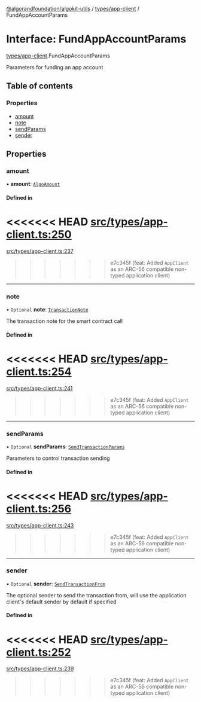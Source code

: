 [@algorandfoundation/algokit-utils](../README.md) / [types/app-client](../modules/types_app_client.md) / FundAppAccountParams

# Interface: FundAppAccountParams

[types/app-client](../modules/types_app_client.md).FundAppAccountParams

Parameters for funding an app account

## Table of contents

### Properties

- [amount](types_app_client.FundAppAccountParams.md#amount)
- [note](types_app_client.FundAppAccountParams.md#note)
- [sendParams](types_app_client.FundAppAccountParams.md#sendparams)
- [sender](types_app_client.FundAppAccountParams.md#sender)

## Properties

### amount

• **amount**: [`AlgoAmount`](../classes/types_amount.AlgoAmount.md)

#### Defined in

<<<<<<< HEAD
[src/types/app-client.ts:250](https://github.com/algorandfoundation/algokit-utils-ts/blob/main/src/types/app-client.ts#L250)
=======
[src/types/app-client.ts:237](https://github.com/algorandfoundation/algokit-utils-ts/blob/main/src/types/app-client.ts#L237)
>>>>>>> e7c345f (feat: Added `AppClient` as an ARC-56 compatible non-typed application client)

___

### note

• `Optional` **note**: [`TransactionNote`](../modules/types_transaction.md#transactionnote)

The transaction note for the smart contract call

#### Defined in

<<<<<<< HEAD
[src/types/app-client.ts:254](https://github.com/algorandfoundation/algokit-utils-ts/blob/main/src/types/app-client.ts#L254)
=======
[src/types/app-client.ts:241](https://github.com/algorandfoundation/algokit-utils-ts/blob/main/src/types/app-client.ts#L241)
>>>>>>> e7c345f (feat: Added `AppClient` as an ARC-56 compatible non-typed application client)

___

### sendParams

• `Optional` **sendParams**: [`SendTransactionParams`](types_transaction.SendTransactionParams.md)

Parameters to control transaction sending

#### Defined in

<<<<<<< HEAD
[src/types/app-client.ts:256](https://github.com/algorandfoundation/algokit-utils-ts/blob/main/src/types/app-client.ts#L256)
=======
[src/types/app-client.ts:243](https://github.com/algorandfoundation/algokit-utils-ts/blob/main/src/types/app-client.ts#L243)
>>>>>>> e7c345f (feat: Added `AppClient` as an ARC-56 compatible non-typed application client)

___

### sender

• `Optional` **sender**: [`SendTransactionFrom`](../modules/types_transaction.md#sendtransactionfrom)

The optional sender to send the transaction from, will use the application client's default sender by default if specified

#### Defined in

<<<<<<< HEAD
[src/types/app-client.ts:252](https://github.com/algorandfoundation/algokit-utils-ts/blob/main/src/types/app-client.ts#L252)
=======
[src/types/app-client.ts:239](https://github.com/algorandfoundation/algokit-utils-ts/blob/main/src/types/app-client.ts#L239)
>>>>>>> e7c345f (feat: Added `AppClient` as an ARC-56 compatible non-typed application client)
